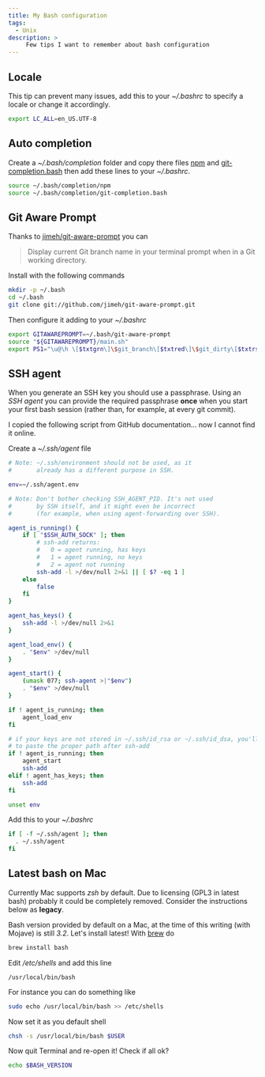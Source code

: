 ```yaml
---
title: My Bash configuration
tags:
  - Unix
description: >
     Few tips I want to remember about bash configuration
---
```


## Locale

This tip can prevent many issues, add this to your *~/.bashrc* to specify a locale or change it accordingly.

```bash
export LC_ALL=en_US.UTF-8
```


## Auto completion

Create a *~/.bash/completion* folder and copy there files [npm](https://github.com/fibo/home/blob/home/.bash/completion/npm) and [git-completion.bash](https://github.com/fibo/home/blob/home/.bash/completion/git-completion.bash) then add these lines to your *~/.bashrc*.

```bash
source ~/.bash/completion/npm
source ~/.bash/completion/git-completion.bash
```

## Git Aware Prompt

Thanks to [jimeh/git-aware-prompt](https://github.com/jimeh/git-aware-prompt) you can

> Display current Git branch name in your terminal prompt when in a Git working directory.

Install with the following commands

```bash
mkdir -p ~/.bash
cd ~/.bash
git clone git://github.com/jimeh/git-aware-prompt.git
```

Then configure it adding to your *~/.bashrc*

```bash
export GITAWAREPROMPT=~/.bash/git-aware-prompt
source "${GITAWAREPROMPT}/main.sh"
export PS1="\u@\h \[$txtgrn\]\$git_branch\[$txtred\]\$git_dirty\[$txtrst\]\$ "
```

## SSH agent

When you generate an SSH key you should use a passphrase. Using an *SSH agent* you can
provide the required passphrase **once** when you start your first bash session
(rather than, for example, at every git commit).

I copied the following script from GitHub documentation... now I cannot find it online.

Create a *~/.ssh/agent* file

```bash
# Note: ~/.ssh/environment should not be used, as it
#       already has a different purpose in SSH.

env=~/.ssh/agent.env

# Note: Don't bother checking SSH_AGENT_PID. It's not used
#       by SSH itself, and it might even be incorrect
#       (for example, when using agent-forwarding over SSH).

agent_is_running() {
    if [ "$SSH_AUTH_SOCK" ]; then
        # ssh-add returns:
        #   0 = agent running, has keys
        #   1 = agent running, no keys
        #   2 = agent not running
        ssh-add -l >/dev/null 2>&1 || [ $? -eq 1 ]
    else
        false
    fi
}

agent_has_keys() {
    ssh-add -l >/dev/null 2>&1
}

agent_load_env() {
    . "$env" >/dev/null
}

agent_start() {
    (umask 077; ssh-agent >|"$env")
    . "$env" >/dev/null
}

if ! agent_is_running; then
    agent_load_env
fi

# if your keys are not stored in ~/.ssh/id_rsa or ~/.ssh/id_dsa, you'll need
# to paste the proper path after ssh-add
if ! agent_is_running; then
    agent_start
    ssh-add
elif ! agent_has_keys; then
    ssh-add
fi

unset env
```

Add this to your *~/.bashrc*

```bash
if [ -f ~/.ssh/agent ]; then
  . ~/.ssh/agent
fi
```

## Latest bash on Mac

<div class="paper warning">
Currently Mac supports <em>zsh</em> by default. Due to licensing (GPL3 in latest bash) probably it could be completely removed. Consider the instructions below as <b>legacy</b>.
</div>

Bash version provided by default on a Mac, at the time of this writing (with Mojave) is still *3.2*. Let's install latest!
With [brew](https://brew.sh) do

```bash
brew install bash
```

Edit */etc/shells* and add this line

```
/usr/local/bin/bash
```

For instance you can do something like

```bash
sudo echo /usr/local/bin/bash >> /etc/shells
```

Now set it as you default shell

```bash
chsh -s /usr/local/bin/bash $USER
```

Now quit Terminal and re-open it! Check if all ok?

```bash
echo $BASH_VERSION
```
